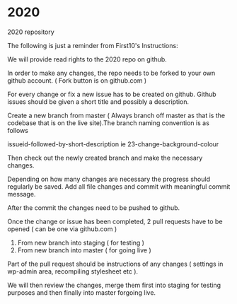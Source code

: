 # 2020
2020 repository 

The following is just a reminder from First10's Instructions: 

We will provide read rights to the 2020 repo on github.

In order to make any changes, the repo needs to be forked to your own github account.
( Fork button is on github.com )

For every change or fix a new issue has to be created on github. Github issues should be given a short title and possibly a description.

Create a new branch from master ( Always branch off master as that is the codebase that is on the live site).The branch naming convention is as follows

issueid-followed-by-short-description 
ie 23-change-background-colour

Then check out the newly created branch and make the necessary changes.

Depending on how many changes are necessary the progress should regularly be saved. 
Add all file changes and commit with meaningful commit message.

After the commit the changes need to be pushed to github.

Once the change or issue has been completed, 2 pull requests have to be opened ( can be one via github.com )

1. From new branch into staging ( for testing )
2. From new branch into master ( for going live )

Part of the pull request should be instructions of any changes ( settings in wp-admin area, recompiling stylesheet etc ).

We will then review the changes, merge them first into staging for testing purposes and then finally into master forgoing live.

